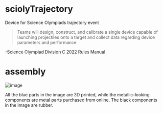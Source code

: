 # sciolyTrajectory
Device for Science Olympiads trajectory event

>Teams will design, construct, and calibrate a single device capable of launching projectiles onto a target and collect data regarding device parameters and performance

-Science Olympiad Division C 2022 Rules Manual

# assembly

![image](https://user-images.githubusercontent.com/75654428/155629040-1b649b54-1064-42c4-a580-cf61856a38b9.png)

All the blue parts in the image are 3D printed, while the metallic-looking components are metal parts purchased from online. The black components in the image are rubber.
